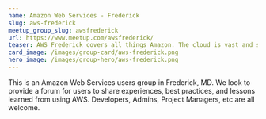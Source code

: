 ```yaml
---
name: Amazon Web Services - Frederick
slug: aws-frederick
meetup_group_slug: awsfrederick
url: https://www.meetup.com/awsfrederick/
teaser: AWS Frederick covers all things Amazon. The cloud is vast and so are Amazon's offerings. This group looks at all the cool tech that Amazon provides to build services for the web.
card_image: /images/group-card/aws-frederick.png
hero_image: /images/group-hero/aws-frederick.png
---
```

This is an Amazon Web Services users group in Frederick, MD. We look to provide a forum for users to share experiences, best practices, and lessons learned from using AWS. Developers, Admins, Project Managers, etc are all welcome.
